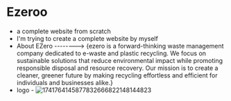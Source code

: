 # Ezeroo
- a complete website from scratch
- I'm trying to create a complete website by myself 
- About EZero --------> {ezero is a forward-thinking waste management company dedicated to e-waste and plastic recycling. We focus on sustainable solutions that reduce environmental impact while promoting responsible disposal and resource recovery. Our mission is to create a cleaner, greener future by making recycling effortless and efficient for individuals and businesses alike.}
- logo -
![1741764145877832666822148144823](https://github.com/user-attachments/assets/c936bf5a-6fa2-43e4-86e9-4c7080f34d1e)
